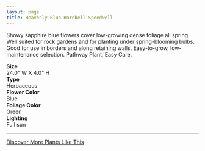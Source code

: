 ```yaml
---
layout: page
title: Heavenly Blue Harebell Speedwell
---
```


<div class="row">
  <div class="col-md-4">
    <div class="plant-image plant-image-large" style="background-image: url(&quot;https://s3-us-west-1.amazonaws.com/images.plantwithbloom.com/heavenly_blue_harebell_speedwell.jpg&quot;);"></div>
  </div>
  <div class="col-md-8">
    <div>
      <p>Showy sapphire blue flowers cover low-growing dense foliage all spring. Well suited for rock gardens and for planting under spring-blooming bulbs. Good for use in borders and along retaining walls. Easy-to-grow, low-maintenance selection. Pathway Plant. Easy Care.</p>
      <div class="row">
        <div class="col-md-3">
          <strong>Size</strong>
        </div>
        <div class="col-md-9">24.0" W X 4.0" H</div>
      </div>
      <div class="row">
        <div class="col-md-3">
          <strong>Type</strong>
        </div>
        <div class="col-md-9">Herbaceous </div>
      </div>
      <div class="row">
        <div class="col-md-3">
          <strong>Flower Color</strong>
        </div>
        <div class="col-md-9">Blue</div>
      </div>
      <div class="row">
        <div class="col-md-3">
          <strong>Foliage Color</strong>
        </div>
        <div class="col-md-9">Green</div>
      </div>
      <div class="row">
        <div class="col-md-3">
          <strong>Lighting</strong>
        </div>
        <div class="col-md-9">Full sun</div>
      </div>
    </div>
    <hr/>
    <a class="btn btn-default" href="http://app.plantwithbloom.com/search">Discover More Plants Like This</a>
  </div>
</div>